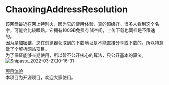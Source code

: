# ChaoxingAddressResolution

该网盘最近在网上特别火，因为它的使用体验，真的超级好。很多人看到这个名字，可能会比较眼熟。它拥有100GB免费存储空间，上传下载也同样是不限速的。  
因为是加密链，您在浏览器获取到的下载地址是不能直接分享或下载的，所以特意做了个解析网站项目。  
为了保证能够长期使用，所以暂不公开核心的算法，只公开基本的算法。  
![Snipaste_2022-03-27_10-16-31](https://user-images.githubusercontent.com/91483168/160263816-7eb1e2d5-f2ab-46ba-a765-21e8f122652d.png)

[项目体验](https://jiexi.kiwiw.cn "点击")  
本项目为开源项目，欢迎大家使用。

